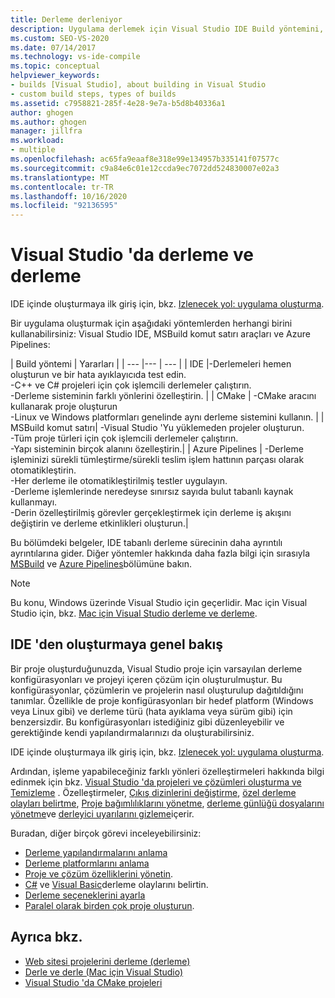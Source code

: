 ```yaml
---
title: Derleme derleniyor
description: Uygulama derlemek için Visual Studio IDE Build yöntemini, MSBuild komut satırı araçları derleme yöntemini veya Azure Pipelines Build metodunu nasıl kullanacağınızı öğrenin.
ms.custom: SEO-VS-2020
ms.date: 07/14/2017
ms.technology: vs-ide-compile
ms.topic: conceptual
helpviewer_keywords:
- builds [Visual Studio], about building in Visual Studio
- custom build steps, types of builds
ms.assetid: c7958821-285f-4e28-9e7a-b5d8b40336a1
author: ghogen
ms.author: ghogen
manager: jillfra
ms.workload:
- multiple
ms.openlocfilehash: ac65fa9eaaf8e318e99e134957b335141f07577c
ms.sourcegitcommit: c9a84e6c01e12ccda9ec7072dd524830007e02a3
ms.translationtype: MT
ms.contentlocale: tr-TR
ms.lasthandoff: 10/16/2020
ms.locfileid: "92136595"
---
```

# <a name="compile-and-build-in-visual-studio"></a>Visual Studio 'da derleme ve derleme

IDE içinde oluşturmaya ilk giriş için, bkz. [Izlenecek yol: uygulama oluşturma](walkthrough-building-an-application.md).

Bir uygulama oluşturmak için aşağıdaki yöntemlerden herhangi birini kullanabilirsiniz: Visual Studio IDE, MSBuild komut satırı araçları ve Azure Pipelines:

| Build yöntemi | Yararları |
| --- |--- | --- |
| IDE |-Derlemeleri hemen oluşturun ve bir hata ayıklayıcıda test edin.<br />-C++ ve C# projeleri için çok işlemcili derlemeler çalıştırın.<br />-Derleme sisteminin farklı yönlerini özelleştirin. |
| CMake | -CMake aracını kullanarak proje oluşturun<br />-Linux ve Windows platformları genelinde aynı derleme sistemini kullanın. |
| MSBuild komut satırı| -Visual Studio 'Yu yüklemeden projeler oluşturun.<br />-Tüm proje türleri için çok işlemcili derlemeler çalıştırın.<br />-Yapı sisteminin birçok alanını özelleştirin.|
| Azure Pipelines | -Derleme işleminizi sürekli tümleştirme/sürekli teslim işlem hattının parçası olarak otomatikleştirin.<br />-Her derleme ile otomatikleştirilmiş testler uygulayın.<br />-Derleme işlemlerinde neredeyse sınırsız sayıda bulut tabanlı kaynak kullanmayı.<br />-Derin özelleştirilmiş görevler gerçekleştirmek için derleme iş akışını değiştirin ve derleme etkinlikleri oluşturun.|

Bu bölümdeki belgeler, IDE tabanlı derleme sürecinin daha ayrıntılı ayrıntılarına gider. Diğer yöntemler hakkında daha fazla bilgi için sırasıyla [MSBuild](../msbuild/msbuild.md) ve [Azure Pipelines](/azure/devops/pipelines/index?view=vsts&preserve-view=true)bölümüne bakın.

> [!NOTE]
> Bu konu, Windows üzerinde Visual Studio için geçerlidir. Mac için Visual Studio için, bkz. [Mac için Visual Studio derleme ve derleme](/visualstudio/mac/compiling-and-building).

## <a name="overview-of-building-from-the-ide"></a>IDE 'den oluşturmaya genel bakış

Bir proje oluşturduğunuzda, Visual Studio proje için varsayılan derleme konfigürasyonları ve projeyi içeren çözüm için oluşturulmuştur.  Bu konfigürasyonlar, çözümlerin ve projelerin nasıl oluşturulup dağıtıldığını tanımlar. Özellikle de proje konfigürasyonları bir hedef platform (Windows veya Linux gibi) ve derleme türü (hata ayıklama veya sürüm gibi) için benzersizdir. Bu konfigürasyonları istediğiniz gibi düzenleyebilir ve gerektiğinde kendi yapılandırmalarınızı da oluşturabilirsiniz.

IDE içinde oluşturmaya ilk giriş için, bkz. [Izlenecek yol: uygulama oluşturma](walkthrough-building-an-application.md).

Ardından, işleme yapabileceğiniz farklı yönleri özelleştirmeleri hakkında bilgi edinmek için bkz. [Visual Studio 'da projeleri ve çözümleri oluşturma ve Temizleme](building-and-cleaning-projects-and-solutions-in-visual-studio.md) . Özelleştirmeler, [Çıkış dizinlerini değiştirme](how-to-change-the-build-output-directory.md), [özel derleme olayları belirtme](specifying-custom-build-events-in-visual-studio.md), [Proje bağımlılıklarını yönetme](how-to-create-and-remove-project-dependencies.md), [derleme günlüğü dosyalarını yönetme](how-to-view-save-and-configure-build-log-files.md)ve [derleyici uyarılarını gizleme](how-to-suppress-compiler-warnings.md)içerir.

Buradan, diğer birçok görevi inceleyebilirsiniz:
- [Derleme yapılandırmalarını anlama](understanding-build-configurations.md)
- [Derleme platformlarını anlama](understanding-build-platforms.md)
- [Proje ve çözüm özelliklerini yönetin](managing-project-and-solution-properties.md).
- [C#](how-to-specify-build-events-csharp.md) ve [Visual Basic](how-to-specify-build-events-visual-basic.md)derleme olaylarını belirtin.
- [Derleme seçeneklerini ayarla](reference/options-dialog-box-projects-and-solutions-build-and-run.md)
- [Paralel olarak birden çok proje oluşturun](../msbuild/building-multiple-projects-in-parallel-with-msbuild.md).

## <a name="see-also"></a>Ayrıca bkz.

- [Web sitesi projelerini derleme (derleme)](/previous-versions/hwxa5aha(v=vs.140))
- [Derle ve derle (Mac için Visual Studio)](/visualstudio/mac/compiling-and-building)
- [Visual Studio 'da CMake projeleri](/cpp/build/cmake-projects-in-visual-studio)